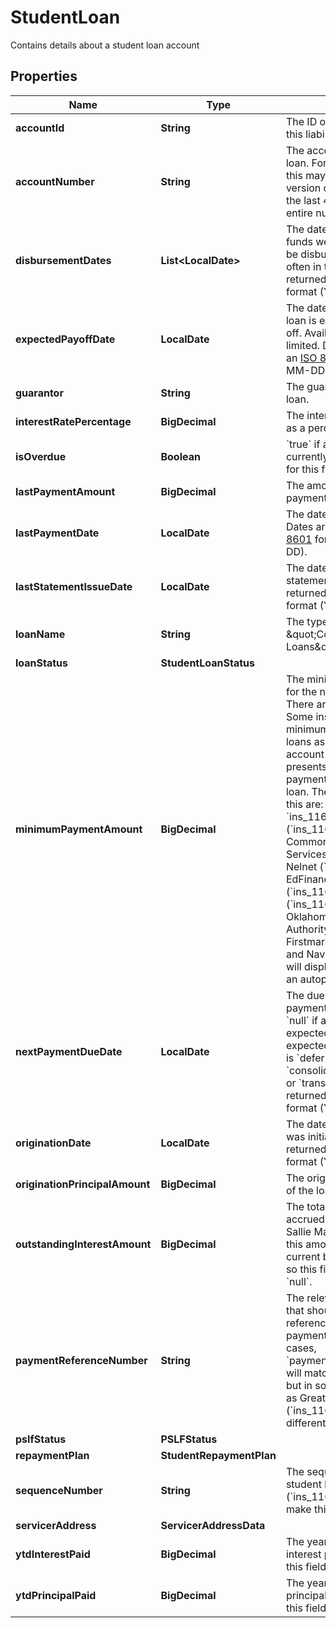 

# StudentLoan

Contains details about a student loan account

## Properties

| Name | Type | Description | Notes |
|------------ | ------------- | ------------- | -------------|
|**accountId** | **String** | The ID of the account that this liability belongs to. |  |
|**accountNumber** | **String** | The account number of the loan. For some institutions, this may be a masked version of the number (e.g., the last 4 digits instead of the entire number). |  |
|**disbursementDates** | **List&lt;LocalDate&gt;** | The dates on which loaned funds were disbursed or will be disbursed. These are often in the past. Dates are returned in an [ISO 8601](https://wikipedia.org/wiki/ISO_8601) format (YYYY-MM-DD). |  |
|**expectedPayoffDate** | **LocalDate** | The date when the student loan is expected to be paid off. Availability for this field is limited. Dates are returned in an [ISO 8601](https://wikipedia.org/wiki/ISO_8601) format (YYYY-MM-DD). |  |
|**guarantor** | **String** | The guarantor of the student loan. |  |
|**interestRatePercentage** | **BigDecimal** | The interest rate on the loan as a percentage. |  |
|**isOverdue** | **Boolean** | &#x60;true&#x60; if a payment is currently overdue. Availability for this field is limited. |  |
|**lastPaymentAmount** | **BigDecimal** | The amount of the last payment. |  |
|**lastPaymentDate** | **LocalDate** | The date of the last payment. Dates are returned in an [ISO 8601](https://wikipedia.org/wiki/ISO_8601) format (YYYY-MM-DD). |  |
|**lastStatementIssueDate** | **LocalDate** | The date of the last statement. Dates are returned in an [ISO 8601](https://wikipedia.org/wiki/ISO_8601) format (YYYY-MM-DD). |  |
|**loanName** | **String** | The type of loan, e.g., \&quot;Consolidation Loans\&quot;. |  |
|**loanStatus** | **StudentLoanStatus** |  |  |
|**minimumPaymentAmount** | **BigDecimal** | The minimum payment due for the next billing cycle. There are some exceptions: Some institutions require a minimum payment across all loans associated with an account number. Our API presents that same minimum payment amount on each loan. The institutions that do this are: Great Lakes ( &#x60;ins_116861&#x60;), Firstmark (&#x60;ins_116295&#x60;), Commonbond Firstmark Services (&#x60;ins_116950&#x60;), Nelnet (&#x60;ins_116528&#x60;), EdFinancial Services (&#x60;ins_116304&#x60;), Granite State (&#x60;ins_116308&#x60;), and Oklahoma Student Loan Authority (&#x60;ins_116945&#x60;). Firstmark (&#x60;ins_116295&#x60; ) and Navient (&#x60;ins_116248&#x60;) will display as $0 if there is an autopay program in effect. |  |
|**nextPaymentDueDate** | **LocalDate** | The due date for the next payment. The due date is &#x60;null&#x60; if a payment is not expected. A payment is not expected if &#x60;loan_status.type&#x60; is &#x60;deferment&#x60;, &#x60;in_school&#x60;, &#x60;consolidated&#x60;, &#x60;paid in full&#x60;, or &#x60;transferred&#x60;. Dates are returned in an [ISO 8601](https://wikipedia.org/wiki/ISO_8601) format (YYYY-MM-DD). |  |
|**originationDate** | **LocalDate** | The date on which the loan was initially lent. Dates are returned in an [ISO 8601](https://wikipedia.org/wiki/ISO_8601) format (YYYY-MM-DD).  |  |
|**originationPrincipalAmount** | **BigDecimal** | The original principal balance of the loan. |  |
|**outstandingInterestAmount** | **BigDecimal** | The total dollar amount of the accrued interest balance. For Sallie Mae ( &#x60;ins_116944&#x60;), this amount is included in the current balance of the loan, so this field will return as &#x60;null&#x60;. |  |
|**paymentReferenceNumber** | **String** | The relevant account number that should be used to reference this loan for payments. In the majority of cases, &#x60;payment_reference_number&#x60; will match a&#x60;ccount_number,&#x60; but in some institutions, such as Great Lakes (&#x60;ins_116861&#x60;), it will be different. |  |
|**pslfStatus** | **PSLFStatus** |  |  |
|**repaymentPlan** | **StudentRepaymentPlan** |  |  |
|**sequenceNumber** | **String** | The sequence number of the student loan. Heartland ECSI (&#x60;ins_116948&#x60;) does not make this field available. |  |
|**servicerAddress** | **ServicerAddressData** |  |  |
|**ytdInterestPaid** | **BigDecimal** | The year to date (YTD) interest paid. Availability for this field is limited. |  |
|**ytdPrincipalPaid** | **BigDecimal** | The year to date (YTD) principal paid. Availability for this field is limited. |  |



